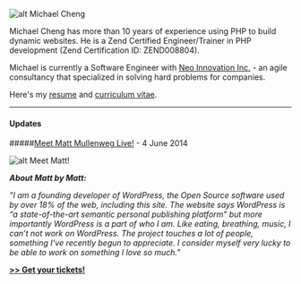 ![alt Michael Cheng](http://www.gravatar.com/avatar/36510eee9d0a570c7066bde349639307.png?s=700)

Michael Cheng has more than 10 years of experience using PHP to build dynamic websites. He is a Zend Certified Engineer/Trainer in PHP development (Zend Certification ID: ZEND008804).

Michael is currently a Software Engineer with [Neo Innovation Inc.](http://neo.com) - an agile consultancy that specialized in solving hard problems for companies.

Here's my [resume](https://github.com/miccheng/coderkungfu-site/wiki/Resume) and [curriculum vitae](https://github.com/miccheng/coderkungfu-site/wiki/Curriculum-Vitae).

---

#### Updates

#####[Meet Matt Mullenweg Live!](http://j.mp/meetmattsg) - 4 June 2014

![alt Meet Matt!](https://ebmedia.eventbrite.com/s3-build/images/6014005/35545438450/1/logo.png)

***About Matt by Matt:***

*"I am a founding developer of WordPress, the Open Source software used by over 18% of the web, including this site. The website says WordPress is “a state-of-the-art semantic personal publishing platform” but more importantly WordPress is a part of who I am. Like eating, breathing, music, I can’t not work on WordPress. The project touches a lot of people, something I’ve recently begun to appreciate. I consider myself very lucky to be able to work on something I love so much."*

**[>> Get your tickets!](http://j.mp/meetmattsg)**
